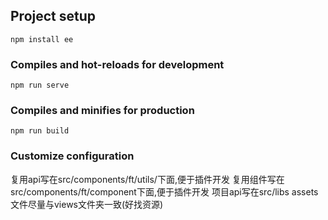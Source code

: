

## Project setup
```
npm install ee
```

### Compiles and hot-reloads for development
```
npm run serve
```

### Compiles and minifies for production
```
npm run build
```

### Customize configuration
复用api写在src/components/ft/utils/下面,便于插件开发
复用组件写在src/components/ft/component下面,便于插件开发
项目api写在src/libs
assets文件尽量与views文件夹一致(好找资源)